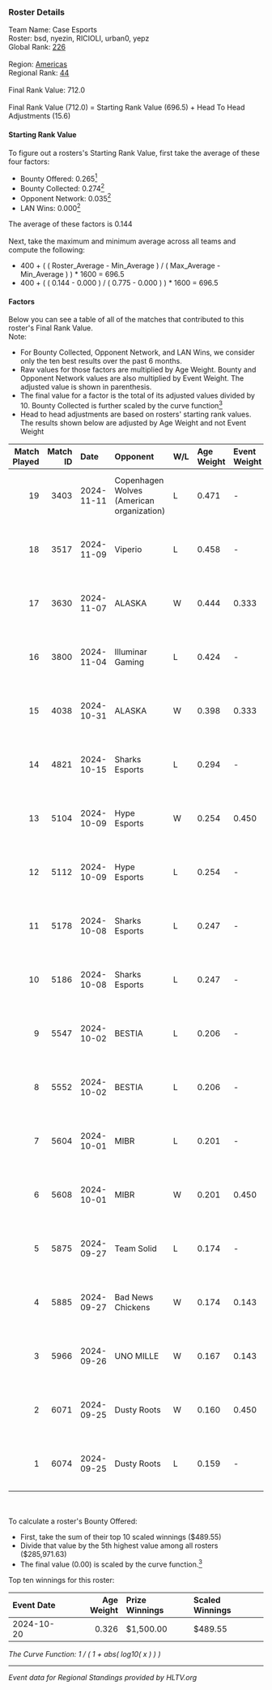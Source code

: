 ### Roster Details<br />
Team Name: Case Esports<br />
Roster: bsd, nyezin, RICIOLI, urban0, yepz<br />
Global Rank: [226](../../standings_global_2025_02_28.md)<br />
<br />
Region: [Americas]( ../../standings_americas_2025_02_28.md)<br />
Regional Rank: [44]( ../../standings_americas_2025_02_28.md)<br />
<br />
Final Rank Value:  712.0<br />
<br />
Final Rank Value (712.0) = Starting Rank Value (696.5) + Head To Head Adjustments (15.6)<br />

#### Starting Rank Value<br />
To figure out a rosters's Starting Rank Value, first take the average of these four factors:<br />
- Bounty Offered: 0.265[<sup>1</sup>](#table2)
- Bounty Collected: 0.274[<sup>2</sup>](#table1)
- Opponent Network: 0.035[<sup>2</sup>](#table1)
- LAN Wins: 0.000[<sup>2</sup>](#table1)

The average of these factors is 0.144<br />
<br />
Next, take the maximum and minimum average across all teams and compute the following:<br />
- 400 + ( ( Roster_Average - Min_Average ) / ( Max_Average - Min_Average ) ) * 1600 = 696.5
- 400 + ( ( 0.144 - 0.000 ) / ( 0.775 - 0.000 ) ) * 1600 = 696.5


#### Factors<br />
Below you can see a table of all of the matches that contributed to this roster's Final Rank Value.<br />
Note:<br />

- For Bounty Collected, Opponent Network, and LAN Wins, we consider only the ten best results over the past 6 months.
- Raw values for those factors are multiplied by Age Weight. Bounty and Opponent Network values are also multiplied by Event Weight. The adjusted value is shown in parenthesis.
- The final value for a factor is the total of its adjusted values divided by 10. Bounty Collected is further scaled by the curve function[<sup>3</sup>](#curveFunction)
- Head to head adjustments are based on rosters' starting rank values. The results shown below are adjusted by Age Weight and not Event Weight
<span id="table1"></span><br />


| Match Played | Match ID | Date       | Opponent                                  | W/L | Age Weight | Event Weight | Bounty Collected | Opponent Network | LAN Wins  | H2H Adj. | Roster                             |
| -: | -: | :- | :- | :- | :- | :- | :- | :- | :- | -: | :- |
|           19 |     3403 | 2024-11-11 | Copenhagen Wolves (American organization) | L   | 0.471      | -            | -                | -                | -         |    -3.89 | bsd, nyezin, RICIOLI, urban0, yepz |
|           18 |     3517 | 2024-11-09 | Viperio                                   | L   | 0.458      | -            | -                | -                | -         |    -6.34 | bsd, nyezin, RICIOLI, urban0, yepz |
|           17 |     3630 | 2024-11-07 | ALASKA                                    | W   | 0.444      | 0.333        | 0.036 (0.005)    | 0.940 (0.139)    | 0 (0.000) |    12.46 | bsd, nyezin, RICIOLI, urban0, yepz |
|           16 |     3800 | 2024-11-04 | Illuminar Gaming                          | L   | 0.424      | -            | -                | -                | -         |    -3.64 | bsd, nyezin, RICIOLI, urban0, yepz |
|           15 |     4038 | 2024-10-31 | ALASKA                                    | W   | 0.398      | 0.333        | 0.036 (0.005)    | 0.940 (0.125)    | 0 (0.000) |    11.31 | bsd, nyezin, RICIOLI, urban0, yepz |
|           14 |     4821 | 2024-10-15 | Sharks Esports                            | L   | 0.294      | -            | -                | -                | -         |    -0.87 | bsd, nyezin, RICIOLI, urban0, yepz |
|           13 |     5104 | 2024-10-09 | Hype Esports                              | W   | 0.254      | 0.450        | 0.002 (0.000)    | 0.076 (0.009)    | 0 (0.000) |     3.96 | bsd, nyezin, RICIOLI, urban0, yepz |
|           12 |     5112 | 2024-10-09 | Hype Esports                              | L   | 0.254      | -            | -                | -                | -         |    -4.11 | bsd, nyezin, RICIOLI, urban0, yepz |
|           11 |     5178 | 2024-10-08 | Sharks Esports                            | L   | 0.247      | -            | -                | -                | -         |    -0.74 | bsd, nyezin, RICIOLI, urban0, yepz |
|           10 |     5186 | 2024-10-08 | Sharks Esports                            | L   | 0.247      | -            | -                | -                | -         |    -0.74 | bsd, nyezin, RICIOLI, urban0, yepz |
|            9 |     5547 | 2024-10-02 | BESTIA                                    | L   | 0.206      | -            | -                | -                | -         |    -1.73 | bsd, nyezin, RICIOLI, urban0, yepz |
|            8 |     5552 | 2024-10-02 | BESTIA                                    | L   | 0.206      | -            | -                | -                | -         |    -1.75 | bsd, nyezin, RICIOLI, urban0, yepz |
|            7 |     5604 | 2024-10-01 | MIBR                                      | L   | 0.201      | -            | -                | -                | -         |    -0.50 | bsd, nyezin, RICIOLI, urban0, yepz |
|            6 |     5608 | 2024-10-01 | MIBR                                      | W   | 0.201      | 0.450        | 0.119 (0.011)    | 0.306 (0.028)    | 0 (0.000) |     5.85 | bsd, nyezin, RICIOLI, urban0, yepz |
|            5 |     5875 | 2024-09-27 | Team Solid                                | L   | 0.174      | -            | -                | -                | -         |    -1.54 | bsd, nyezin, RICIOLI, urban0, yepz |
|            4 |     5885 | 2024-09-27 | Bad News Chickens                         | W   | 0.174      | 0.143        | 0.003 (0.000)    | 0.259 (0.006)    | 0 (0.000) |     2.78 | bsd, nyezin, RICIOLI, urban0, yepz |
|            3 |     5966 | 2024-09-26 | UNO MILLE                                 | W   | 0.167      | 0.143        | 0.012 (0.000)    | 0.631 (0.015)    | 0 (0.000) |     3.35 | bsd, nyezin, RICIOLI, urban0, yepz |
|            2 |     6071 | 2024-09-25 | Dusty Roots                               | W   | 0.160      | 0.450        | 0.010 (0.001)    | 0.401 (0.029)    | 0 (0.000) |     3.36 | bsd, nyezin, RICIOLI, urban0, yepz |
|            1 |     6074 | 2024-09-25 | Dusty Roots                               | L   | 0.159      | -            | -                | -                | -         |    -1.68 | bsd, nyezin, RICIOLI, urban0, yepz |

<br />
<span id="table2"></span><br />
To calculate a roster's Bounty Offered:<br />

- First, take the sum of their top 10 scaled winnings ($489.55)
- Divide that value by the 5th highest value among all rosters ($285,971.63)
- The final value (0.00) is scaled by the curve function.[<sup>3</sup>](#curveFunction)

Top ten winnings for this roster:<br />

| Event Date | Age Weight | Prize Winnings | Scaled Winnings |
| :- | -: | :- | :- |
| 2024-10-20 |      0.326 | $1,500.00      | $489.55         |


<span id="curveFunction"></span>_The Curve Function: 1 / ( 1 + abs( log10( x ) ) )_<br />

---
_Event data for Regional Standings provided by HLTV.org_<br />
